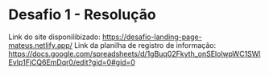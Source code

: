 # Desafio 1 - Resolução
Link do site disponilibizado: https://desafio-landing-page-mateus.netlify.app/
Link da planilha de registro de informação: https://docs.google.com/spreadsheets/d/1gBuq02Fkyth_onSElolwpWC1SWlEvIp1FjCQ6EmDqr0/edit?gid=0#gid=0
